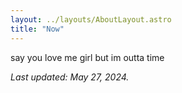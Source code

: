 ```yaml
---
layout: ../layouts/AboutLayout.astro
title: "Now"
---
```


say you love me girl but im outta time 

_Last updated: May 27, 2024._